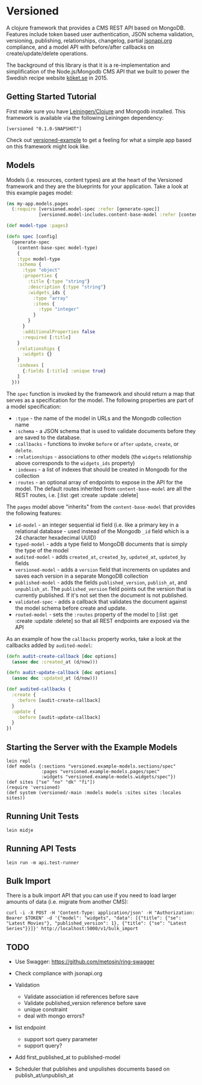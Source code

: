 # Versioned

A clojure framework that provides a CMS REST API based on MongoDB. Features include token based user authentication, JSON schema validation, versioning, publishing, relationships, changelog, partial [jsonapi.org](http://jsonapi.org) compliance, and a model API with before/after callbacks on create/update/delete operations.

The background of this library is that it is a re-implementation and simplification of the
Node.js/Mongodb CMS API that we built to power the Swedish recipe website [köket.se](http://www.koket.se)
in 2015.

## Getting Started Tutorial

First make sure you have [Leiningen/Clojure](http://leiningen.org) and Mongodb installed. This framework is available
via the following Leiningen dependency:

```
[versioned "0.1.0-SNAPSHOT"]
```

Check out [versioned-example](https://github.com/peter/versioned-example) to get a feeling for what a simple app based on this framework might look like.

## Models

Models (i.e. resources, content types) are at the heart of the Versioned framework and they are the blueprints for your
application. Take a look at this example pages model:

```clojure
(ns my-app.models.pages
  (:require [versioned.model-spec :refer [generate-spec]]
            [versioned.model-includes.content-base-model :refer [content-base-spec]]))

(def model-type :pages)

(defn spec [config]
  (generate-spec
    (content-base-spec model-type)
    {
    :type model-type
    :schema {
      :type "object"
      :properties {
        :title {:type "string"}
        :description {:type "string"}
        :widgets_ids {
          :type "array"
          :items {
            :type "integer"
          }
        }
      }
      :additionalProperties false
      :required [:title]
    }
    :relationships {
      :widgets {}
    }
    :indexes [
      {:fields [:title] :unique true}
    ]
  }))
```

The `spec` function is invoked by the framework and should return a map that serves as a specification for the model. The following properties are part of a model specification:

* `:type` - the name of the model in URLs and the Mongodb collection name
* `:schema` - a JSON schema that is used to validate documents before they are saved to the
 database.
* `:callbacks` - functions to invoke `before` or `after` `update`, `create`, or `delete`.
* `:relationships` - associations to other models (the `widgets` relationship above corresponds
 to the `widgets_ids` property)
* `:indexes` - a list of indexes that should be created in Mongodb for the collection
* `:routes` - an optional array of endpoints to expose in the API for the model. The default routes inherited from `content-base-model` are all the REST routes, i.e. [:list :get :create :update :delete]

The `pages` model above "inherits" from the `content-base-model` that provides the following features:

* `id-model` - an integer sequential id field (i.e. like a primary key in a relational database - used instead of the Mongodb `_id` field which is a 24 character hexadecimal UUID)
* `typed-model` - adds a type field to MongoDB documents that is simply the type of the model
* `audited-model` - adds `created_at`, `created_by`, `updated_at`, `updated_by` fields
* `versioned-model` - adds a `version` field that increments on updates and saves each version in a separate MongoDB collection
* `published-model` - adds the fields `published_version`, `publish_at`, and `unpublish_at`. The `published_version` field points out the version that is currently published. If it's not set then the document is not published.
* `validated-spec` - adds a callback that validates the document against the model schema before create and update.
* `routed-model` - sets the `:routes` property of the model to [:list :get :create :update :delete] so that all REST endpoints are exposed via the API

As an example of how the `callbacks` property works, take a look at the callbacks added by `audited-model`:

```clojure
(defn audit-create-callback [doc options]
  (assoc doc :created_at (d/now)))

(defn audit-update-callback [doc options]
  (assoc doc :updated_at (d/now)))

(def audited-callbacks {
  :create {
    :before [audit-create-callback]
  }
  :update {
    :before [audit-update-callback]
  }
})
```

## Starting the Server with the Example Models

```
lein repl
(def models {:sections "versioned.example-models.sections/spec"
             :pages "versioned.example-models.pages/spec"
             :widgets "versioned.example-models.widgets/spec"})             
(def sites ["se" "no" "dk" "fi"])
(require 'versioned)
(def system (versioned/-main :models models :sites sites :locales sites))
```

## Running Unit Tests

```
lein midje
```

## Running API Tests

```
lein run -m api.test-runner
```

## Bulk Import

There is a bulk import API that you can use if you need to load larger amounts of data (i.e. migrate from another CMS):

```
curl -i -X POST -H 'Content-Type: application/json' -H "Authorization: Bearer $TOKEN" -d '{"model": "widgets", "data": [{"title": {"se": "Latest Movies"}, "published_version": 1}, {"title": {"se": "Latest Series"}}]}' http://localhost:5000/v1/bulk_import
```

## TODO

* Use Swagger: https://github.com/metosin/ring-swagger

* Check compliance with jsonapi.org

* Validation
  * Validate association id references before save
  * Validate published_version reference before save
  * unique constraint
  * deal with mongo errors?

* list endpoint
  * support sort query parameter
  * support query?

* Add first_published_at to published-model

* Scheduler that publishes and unpulishes documents based on publish_at/unpublish_at
